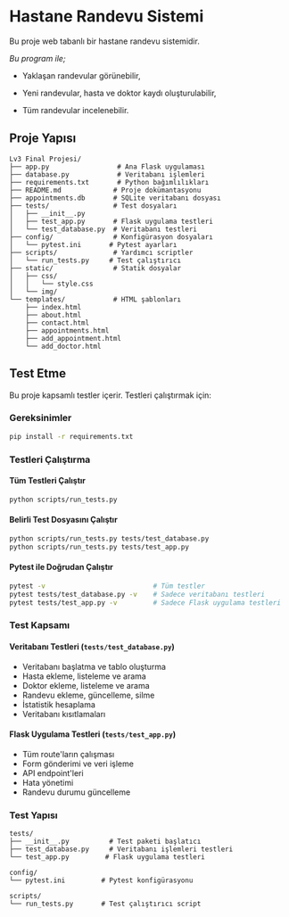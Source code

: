 # Hastane Randevu Sistemi

Bu proje web tabanlı bir hastane randevu sistemidir. 

*Bu program ile;*

- Yaklaşan randevular görünebilir,

- Yeni randevular, hasta ve doktor kaydı oluşturulabilir,

- Tüm randevular incelenebilir.

## Proje Yapısı

```
Lv3 Final Projesi/
├── app.py                 # Ana Flask uygulaması
├── database.py            # Veritabanı işlemleri
├── requirements.txt       # Python bağımlılıkları
├── README.md             # Proje dokümantasyonu
├── appointments.db       # SQLite veritabanı dosyası
├── tests/                # Test dosyaları
│   ├── __init__.py
│   ├── test_app.py       # Flask uygulama testleri
│   └── test_database.py  # Veritabanı testleri
├── config/               # Konfigürasyon dosyaları
│   └── pytest.ini       # Pytest ayarları
├── scripts/              # Yardımcı scriptler
│   └── run_tests.py     # Test çalıştırıcı
├── static/               # Statik dosyalar
│   ├── css/
│   │   └── style.css
│   └── img/
└── templates/            # HTML şablonları
    ├── index.html
    ├── about.html
    ├── contact.html
    ├── appointments.html
    ├── add_appointment.html
    └── add_doctor.html
```

## Test Etme

Bu proje kapsamlı testler içerir. Testleri çalıştırmak için:

### Gereksinimler
```bash
pip install -r requirements.txt
```

### Testleri Çalıştırma

#### Tüm Testleri Çalıştır
```bash
python scripts/run_tests.py
```

#### Belirli Test Dosyasını Çalıştır
```bash
python scripts/run_tests.py tests/test_database.py
python scripts/run_tests.py tests/test_app.py
```

#### Pytest ile Doğrudan Çalıştır
```bash
pytest -v                           # Tüm testler
pytest tests/test_database.py -v    # Sadece veritabanı testleri
pytest tests/test_app.py -v         # Sadece Flask uygulama testleri
```

### Test Kapsamı

#### Veritabanı Testleri (`tests/test_database.py`)
- Veritabanı başlatma ve tablo oluşturma
- Hasta ekleme, listeleme ve arama
- Doktor ekleme, listeleme ve arama
- Randevu ekleme, güncelleme, silme
- İstatistik hesaplama
- Veritabanı kısıtlamaları

#### Flask Uygulama Testleri (`tests/test_app.py`)
- Tüm route'ların çalışması
- Form gönderimi ve veri işleme
- API endpoint'leri
- Hata yönetimi
- Randevu durumu güncelleme

### Test Yapısı

```
tests/
├── __init__.py          # Test paketi başlatıcı
├── test_database.py     # Veritabanı işlemleri testleri
└── test_app.py         # Flask uygulama testleri

config/
└── pytest.ini         # Pytest konfigürasyonu

scripts/
└── run_tests.py       # Test çalıştırıcı script
```

